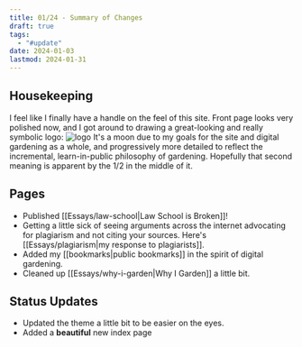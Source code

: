 ```yaml
---
title: 01/24 - Summary of Changes
draft: true
tags:
  - "#update"
date: 2024-01-03
lastmod: 2024-01-31
---
```

## Housekeeping
I feel like I finally have a handle on the feel of this site. Front page looks very polished now, and I got around to drawing a great-looking and really symbolic logo:
![logo](Attachments/logo.png)
It's a moon due to my goals for the site and digital gardening as a whole, and progressively more detailed to reflect the incremental, learn-in-public philosophy of gardening. Hopefully that second meaning is apparent by the 1/2 in the middle of it.
## Pages
- Published [[Essays/law-school|Law School is Broken]]!
- Getting a little sick of seeing arguments across the internet advocating for plagiarism and not citing your sources. Here's [[Essays/plagiarism|my response to plagiarists]].
- Added my [[bookmarks|public bookmarks]] in the spirit of digital gardening.
- Cleaned up [[Essays/why-i-garden|Why I Garden]] a little bit.
## Status Updates
- Updated the theme a little bit to be easier on the eyes.
- Added a **beautiful** new index page